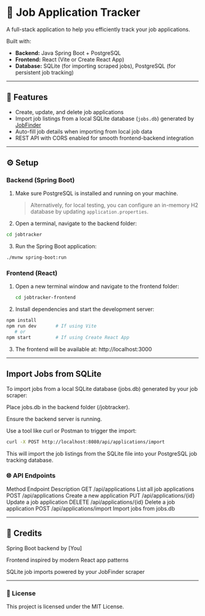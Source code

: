 # 💼 Job Application Tracker

A full-stack application to help you efficiently track your job applications.

Built with:

- **Backend:** Java Spring Boot + PostgreSQL  
- **Frontend:** React (Vite or Create React App)  
- **Database:** SQLite (for importing scraped jobs), PostgreSQL (for persistent job tracking)

---

## 🚀 Features

- Create, update, and delete job applications  
- Import job listings from a local SQLite database (`jobs.db`) generated by [JobFinder](https://andrewbush-tech.github.io/jobFinder/)  
- Auto-fill job details when importing from local job data  
- REST API with CORS enabled for smooth frontend-backend integration

---

## ⚙️ Setup

### Backend (Spring Boot)

1. Make sure PostgreSQL is installed and running on your machine.  
   > Alternatively, for local testing, you can configure an in-memory H2 database by updating `application.properties`.

2. Open a terminal, navigate to the backend folder:

```bash
cd jobtracker
```

3. Run the Spring Boot application:

```bash
./mvnw spring-boot:run
```

### Frontend (React)
1. Open a new terminal window and navigate to the frontend folder:

   ``` bash
   cd jobtracker-frontend
   ```

2. Install dependencies and start the development server:

```bash
npm install
npm run dev       # If using Vite
   # or
npm start         # If using Create React App
```
3. The frontend will be available at: http://localhost:3000

---

## Import Jobs from SQLite

To import jobs from a local SQLite database (jobs.db) generated by your job scraper:

Place jobs.db in the backend folder (/jobtracker).

Ensure the backend server is running.

Use a tool like curl or Postman to trigger the import:

```bash
curl -X POST http://localhost:8080/api/applications/import
```

This will import the job listings from the SQLite file into your PostgreSQL job tracking database.


### 🌐 API Endpoints
Method	Endpoint	Description
GET	/api/applications	List all job applications
POST	/api/applications	Create a new application
PUT	/api/applications/{id}	Update a job application
DELETE	/api/applications/{id}	Delete a job application
POST	/api/applications/import	Import jobs from jobs.db

---

## 📌 Credits
Spring Boot backend by [You]

Frontend inspired by modern React app patterns

SQLite job imports powered by your JobFinder scraper

---

### 📃 License
This project is licensed under the MIT License.